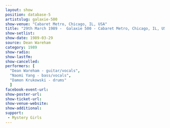 ```yaml
---
layout: show
position: database-5
artistslug: galaxie-500
show-venue: "Cabaret Metro, Chicago, IL, USA"
title: "29th March 1989 -  Galaxie 500 - Cabaret Metro, Chicago, IL, USA"
show-setlist:
show-date: 1989-03-29
source: Dean Wareham
category: 1989
show-radio:
show-lastfm:
show-cancelled:
performers: [
  "Dean Wareham - guitar/vocals",
  "Naomi Yang - bass/vocals",
  "Damon Krukowski - drums"
  ]
facebook-event-url:
show-poster-url:
show-ticket-url:
show-venue-website:
show-additional:
support:
 - Mystery Girls
---
```

